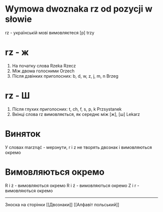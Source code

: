 # Wymowa dwoznaka rz od pozycji w słowie

rz - українській мові вимовляєтеся  [р] trzy
# rz - ж
1) На початку слова
Rzeka
Rzecz
2) Між двома голосними
Orzech
3) Після дзвінких приголосних: b, d, w, z, j, m, n
Brzeg
# rz - Ш
1) Після глухих приголосних: t, ch, f, s, p, k
Przsystanek
2) Вкінці слова rz вимовляється, як середнє між [ж], [ш]
Lekarz

# Виняток 
У словах marznąć - мерзнути, r і z не творять двознак і вимовляються окремо

# Вимовляються окремо
R i ż - вимовляються окремо 
R i ź - вимовляються окремо 
Z i r - вимовляються окремо

------------------------
Зноска на сторінки
[[Двознаки]]
[[Алфавіт польський]]